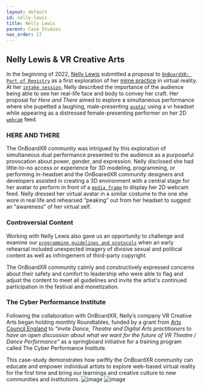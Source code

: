 ```yaml
---
layout: default
id: nelly-lewis
title: Nelly Lewis
parent: Case Studies
nav_order: 17
---
```


## Nelly Lewis & VR Creative Arts

In the beginning of 2022, [Nelly Lewis]() submitted a proposal to [`OnBoardXR: Port of Registry`](/obxr4-port-of-registry) as a first exploration of her [mime practice](https://en.wikipedia.org/wiki/Mime_artist) in virtual reality. At her [`intake session`](), Nelly described the importance of the audience being able to see her real-life face and body to convey her craft. Her proposal for *Here and There* aimed to explore a simultaneous performance where she pupetted a laughing, male-presenting [`avatar`]() using a vr headset while appearing as a distressed female-presenting performer on her 2D [`webcam`]() feed.

### HERE AND THERE
The OnBoardXR community was intrigued by this exploration of simultaneous dual performance presented to the audience as a purposeful provocation about power, gender, and expression. Nelly disclosed she had little-to-no access or experience for 3D modeling, programming, or performing in-headset and the OnBoaredXR community designers and developers assisted in creating a 3D environment with a central stage for her avatar to perform in front of a [`media frame`]() to display her 2D webcam feed. Nelly dressed her virtual avatar in a similar costume to the one she wore in real life and rehearsed “peaking” out from her headset to suggest an “awareness” of her virtual self. 

### Controversial Content 
Working with Nelly Lewis also gave us an opportunity to challenge and examine our [`programming guidelines and protocols`](./creating-a-show.md) when an early rehearsal included unexpected imagery of divisive sexual and political content as well as infringement of third-party copyright. 

The OnBoardXR community calmly and constructively expressed concerns about their safety and comfort to leadership who were able to flag and adjust the content to meet all guidelines and invite the artist's continued participation in the festival and monetization.

### The Cyber Performance Institute
Following the collaboration with OnBoardXR, Nelly’s company VR Creative Arts began holding monthly Roundtables, funded by a grant from [Arts Council England]() to *“invite Dance, Theatre and Digital Arts practitioners to have an open discussion about what we want for the future of VR Theatre / Dance Performance”* as a springboard initiative for a training program called The Cyber Performance Institute.

This case-study demonstrates how swiftly the OnBoardXR community can educate and empower individual artists to explore web-based virtual reality for the first time and bring our learnings and creative culture to new communities and institutions.
![image](https://img.evbuc.com/https%3A%2F%2Fcdn.evbuc.com%2Fimages%2F252173309%2F323143954697%2F1%2Foriginal.20220322-132847?h=2000&w=720&auto=format%2Ccompress&q=75&sharp=10&s=554cd225633f05917d7a7148d3d6b771) ![image](https://img.evbuc.com/https%3A%2F%2Fcdn.evbuc.com%2Fimages%2F252172509%2F323143954697%2F1%2Foriginal.20220322-132749?h=2000&w=720&auto=format%2Ccompress&q=75&sharp=10&s=cfae1eb7c387246f8f1aab1bfd444119)

